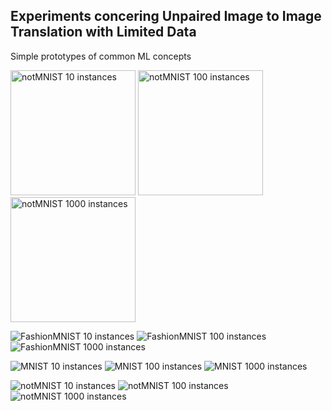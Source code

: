 ## Experiments concering Unpaired Image to Image Translation with Limited Data
Simple prototypes of common ML concepts


<img src="/plots/FashionMNIST_0_10_1000.png" alt="notMNIST 10 instances" style="width: 200px;"/>
<img src="/plots/FashionMNIST_0_100_1000.png" alt="notMNIST 100 instances" style="width: 200px;"/>
<img src="/plots/FashionMNIST_0_1000_20.png" alt="notMNIST 1000 instances" style="width: 200px;"/>



![FashionMNIST 10 instances](/plots/FashionMNIST_0_10_1000.png)
![FashionMNIST 100 instances](/plots/FashionMNIST_0_100_1000.png)
![FashionMNIST 1000 instances](/plots/FashionMNIST_0_1000_20.png)

![MNIST 10 instances](/plots/MNIST_1_10_1000.png)
![MNIST 100 instances](/plots/MNIST_1_100_100.png)
![MNIST 1000 instances](/plots/MNIST_1_1000_20.png)

![notMNIST 10 instances](/plots/notMNIST_2_10_1000.png)
![notMNIST 100 instances](/plots/notMNIST_2_100_100.png)
![notMNIST 1000 instances](/plots/notMNIST_2_1000_20.png)







